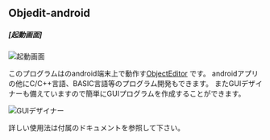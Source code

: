 ## Objedit-android
  
##### [起動画面]
  
![起動画面](https://i.imgur.com/Y6YtPpV.png)
  
このプログラムはのandroid端末上で動作す[ObjectEditor](https://github.com/kousoz80/ObjectEditor) です。
androidアプリの他にC/C++言語、BASIC言語等のプログラム開発もできます。
またGUIデザイナーも備えていますので簡単にGUIプログラムを作成することができます。
  
![GUIデザイナー](https://i.imgur.com/PXluisO.png)
  
詳しい使用法は付属のドキュメントを参照して下さい。

